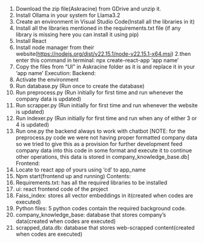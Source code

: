 1. Download the zip file(Askracine) from GDrive and unzip it.
2. Install Ollama in your system for Llama3.2
3. Create an environment in Visual Studio Code(Install all the libraries in it)
4. Install all the libraries mentioned in the requirements.txt file
(if any library is missing here you can install it using pip)
5. Install React
1. Install node manager from their
website(https://nodejs.org/dist/v22.15.1/node-v22.15.1-x64.msi)
2.then enter this command in terminal: npx create-react-app ‘app name’
6. Copy the files from “UI” in Askracine folder as it is and replace it in your
‘app name’
Execution:
Backend:
1. Activate the environment
2. Run database.py (Run once to create the database)
3. Run preprocess.py (Run initially for first time and run whenever the
company data is updated)
4. Run scrapper.py (Run initially for first time and run whenever the
website is updated)
5. Run indexer.py (Run initially for first time and run when any of either 3
or 4 is updated)
6. Run one.py the backend always to work with chatbot
[NOTE: for the preprocess.py code we were not having proper formatted company
data so we tried to give this as a provision for further development feed company data
into this code in some format and execute it to continue other operations, this data is
stored in company_knowledge_base.db]
Frontend:
1. Locate to react app of yours using ‘cd’ to app_name
2. Npm start(frontend up and running)
Contents:
1. Requirements.txt: has all the required libraries to be installed
2. ui: react frontend code of the project
3. Faiss_index: stores all vector embeddings in it(created when codes are
executed)
4. Python files: 5 python codes contain the required background code.
5. company_knowledge_base: database that stores company’s
data(created when codes are executed)
6. scrapped_data.db: database that stores web-scrapped content(created
when codes are executed)
